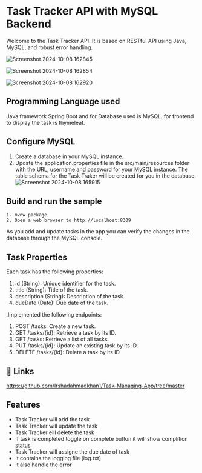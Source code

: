 # Task Tracker API with MySQL Backend

Welcome to the Task Tracker API. It is based on RESTful API using Java, MySQL, and robust error handling.

![Screenshot 2024-10-08 162845](https://github.com/user-attachments/assets/398ef79c-aa78-4d79-9259-4ea51e834cd6)

![Screenshot 2024-10-08 162854](https://github.com/user-attachments/assets/42da03b1-e024-4803-bebf-37d89dc666d7)

![Screenshot 2024-10-08 162920](https://github.com/user-attachments/assets/31b2a0be-a5a2-49f0-8d8c-3ec1d1d33d3a)


## Programming Language used

Java framework Spring Boot and for Database used is MySQL.
for frontend to display the task is thymeleaf.
## Configure MySQL

   1) Create a database in your MySQL instance.
   2) Update the application.properties file in the src/main/resources folder with the URL, username and password for your MySQL instance. The table schema for the Task Traker  will be created for you in the database.
      ![Screenshot 2024-10-08 165915](https://github.com/user-attachments/assets/713980ff-4c62-4bfb-8a33-7695349fdc00)


## Build and run the sample

    1. mvnw package
    2. Open a web browser to http://localhost:8309

As you add and update tasks in the app you can verify the changes in the database through the MySQL console. 
## Task Properties
Each task has the following properties:

1. id (String): Unique identifier for the task.
2. title (String): Title of the task.
3. description (String): Description of the task.
4. dueDate (Date): Due date of the task.

.Implemented the following endpoints:

1. POST /tasks: Create a new task.
2. GET /tasks/{id}: Retrieve a task by its ID.
3. GET /tasks: Retrieve a list of all tasks.
4. PUT /tasks/{id}: Update an existing task by its ID.
5. DELETE /tasks/{id}: Delete a task by its ID
## 🔗 Links
https://github.com/Irshadahmadkhan1/Task-Managing-App/tree/master
## Features

- Task Tracker will add the  task
- Task Tracker will update the task
- Task Tracker eill delete the task
- If task is completed toggle on complete button it will show complition status
- Task Tracker will assigne the due date of task
- It contains the logging file (log.txt)
- It also handle the error


